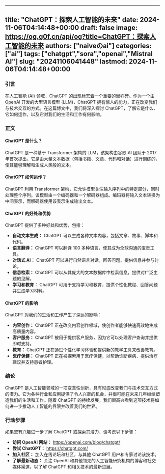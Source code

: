 
---
title: "ChatGPT：探索人工智能的未来"
date: 2024-11-06T04:14:48+00:00
draft: false
image: https://og.g0f.cn/api/og?title=ChatGPT：探索人工智能的未来
authors: ["naiveのai"]
categories: ["ai"]
tags: ["chatgpt","sora","openai","Mistral AI"]
slug: "20241106041448"
lastmod: 2024-11-06T04:14:48+00:00
---
### 引言

在人工智能 (AI) 领域，ChatGPT 的出现标志着一个重要的里程碑。作为一个由 OpenAI 开发的大型语言模型 (LLM)，ChatGPT 拥有惊人的能力，正在改变我们与技术交互的方式。在这篇博文中，我们将深入探讨 ChatGPT，了解它是什么、它如何运作，以及它对我们的生活和工作有何影响。

### 正文

#### ChatGPT 是什么？

ChatGPT 是一种基于 Transformer 架构的 LLM，该架构由谷歌 AI 团队于 2017 年首次提出。它是由大量文本数据（包括书籍、文章、代码和对话）进行训练的，使其能够理解和生成人类般的文本。

#### ChatGPT 如何运作？

ChatGPT 利用 Transformer 架构，它允许模型关注输入序列中的特定部分，同时处理整个序列。该模型由一个编码器和一个解码器组成。编码器将输入文本转换为中间表示，而解码器使用该表示生成输出文本。

#### ChatGPT 的好处和优势

ChatGPT 提供了多种好处和优势，包括：

- **自动文本生成：** ChatGPT 可以生成各种文本内容，包括文章、故事、脚本和代码。
- **语言翻译：** ChatGPT 可以翻译 100 多种语言，使其成为全球沟通的宝贵工具。
- **对话式 AI：** ChatGPT 可以进行自然语言对话，回答问题、提供信息并参与讨论。
- **信息检索：** ChatGPT 可以从其庞大的文本数据库中检索信息，提供对广泛主题的见解。
- **学习和教育：** ChatGPT 可用于支持学习和教育，提供个性化教程、回答问题并生成学习材料。

#### ChatGPT 的影响

ChatGPT 对我们的生活和工作产生了深远的影响：

- **内容创作：** ChatGPT 正在改变内容创作领域，使创作者能够快速高效地生成高质量内容。
- **客户服务：** ChatGPT 被用于提供客户服务，因为它可以处理客户查询并提供即时支持。
- **教育：** ChatGPT 正在通过个性化学习体验和提供新的教学工具来改善教育。
- **医疗保健：** ChatGPT 正在被探索用于医疗保健，以帮助诊断疾病、提供治疗建议并支持患者护理。

### 结论

ChatGPT 是人工智能领域的一项变革性创新，具有彻底改变我们与技术交互方式的潜力。它为各种行业和应用提供了令人兴奋的机会，并很可能在未来几年继续塑造我们的生活和工作。随着 ChatGPT 的持续发展，我们很高兴看到这项技术将如何进一步推动人工智能的界限并改善我们的世界。

### 行动步骤

如果您有兴趣进一步了解 ChatGPT 或探索其潜力，请考虑以下步骤：

- **访问 OpenAI 网站：** https://openai.com/blog/chatgpt/
- **尝试 ChatGPT：** https://chatgpt.com/
- **加入社区：** 加入在线论坛和社区，与其他 ChatGPT 用户和专家讨论该技术。
- **了解最新动态：** 关注 OpenAI 和其他领先的人工智能研究机构的博客和社交媒体渠道，以了解 ChatGPT 和相关技术的最新进展。